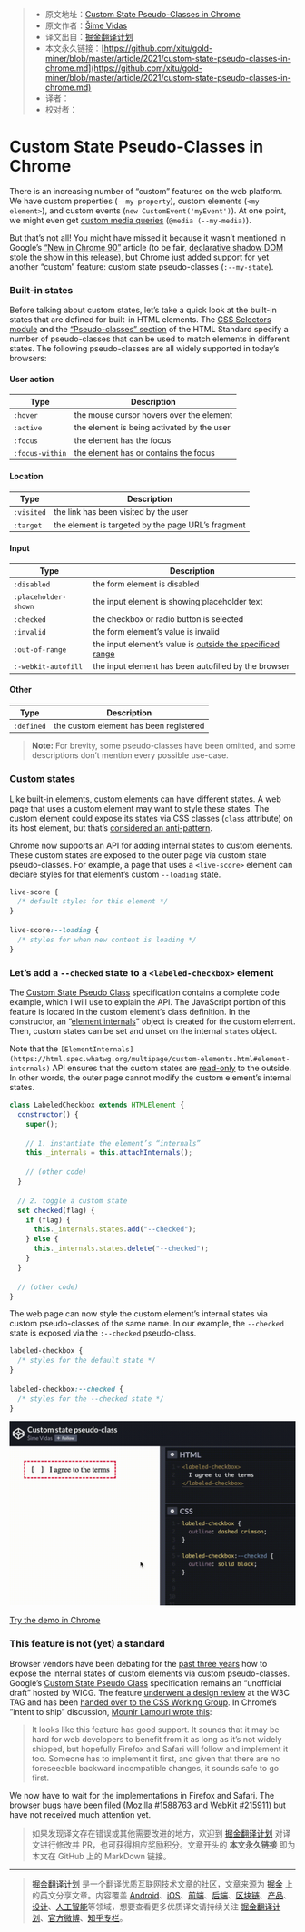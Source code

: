 > * 原文地址：[Custom State Pseudo-Classes in Chrome](https://css-tricks.com/custom-state-pseudo-classes-in-chrome/)
> * 原文作者：[Šime Vidas](https://css-tricks.com/author/simevidas/)
> * 译文出自：[掘金翻译计划](https://github.com/xitu/gold-miner)
> * 本文永久链接：[https://github.com/xitu/gold-miner/blob/master/article/2021/custom-state-pseudo-classes-in-chrome.md](https://github.com/xitu/gold-miner/blob/master/article/2021/custom-state-pseudo-classes-in-chrome.md)
> * 译者：
> * 校对者：

# Custom State Pseudo-Classes in Chrome

There is an increasing number of “custom” features on the web platform. We have custom properties (`--my-property`), custom elements (`<my-element>`), and custom events (`new CustomEvent('myEvent')`). At one point, we might even get [custom media queries](https://css-tricks.com/platform-news-defaulting-to-logical-css-fugu-apis-custom-media-queries-and-wordpress-vs-italics/#still-no-progress-on-css-custom-media-queries) (`@media (--my-media)`).

But that’s not all! You might have missed it because it wasn’t mentioned in Google’s [“New in Chrome 90”](https://developer.chrome.com/blog/new-in-chrome-90/) article (to be fair, [declarative shadow DOM](https://css-tricks.com/platform-news-using-focus-visible-bbcs-new-typeface-declarative-shadow-doms-a11y-and-placeholders/#declarative-shadow-dom-could-help-popularize-style-encapsulation) stole the show in this release), but Chrome just added support for yet another “custom” feature: custom state pseudo-classes (`:--my-state`).

### Built-in states

Before talking about custom states, let’s take a quick look at the built-in states that are defined for built-in HTML elements. The [CSS Selectors module](https://drafts.csswg.org/selectors/) and the [“Pseudo-classes” section](https://html.spec.whatwg.org/multipage/semantics-other.html#pseudo-classes) of the HTML Standard specify a number of pseudo-classes that can be used to match elements in different states. The following pseudo-classes are all widely supported in today’s browsers:

#### User action

| Type | Description |
| --- | --- |
| `:hover` | the mouse cursor hovers over the element |
| `:active` | the element is being activated by the user |
| `:focus` | the element has the focus |
| `:focus-within` | the element has or contains the focus |

#### Location

| Type | Description |
| --- | --- |
| `:visited` | the link has been visited by the user |
| `:target` | the element is targeted by the page URL’s fragment |

#### Input

| Type | Description |
| --- | --- |
| `:disabled` | the form element is disabled |
| `:placeholder-shown` | the input element is showing placeholder text |
| `:checked` | the checkbox or radio button is selected |
| `:invalid` | the form element’s value is invalid |
| `:out-of-range` | the input element’s value is [outside the specificed range](https://twitter.com/mgechev/status/1384726124522098688) |
| `:-webkit-autofill` | the input element has been autofilled by the browser |

#### Other

| Type | Description |
| --- | --- |
| `:defined` | the custom element has been registered |

> **Note:** For brevity, some pseudo-classes have been omitted, and some descriptions don’t mention every possible use-case.

### Custom states

Like built-in elements, custom elements can have different states. A web page that uses a custom element may want to style these states. The custom element could expose its states via CSS classes (`class` attribute) on its host element, but that’s [considered an anti-pattern](https://github.com/WICG/webcomponents/issues/738#issuecomment-367499244).

Chrome now supports an API for adding internal states to custom elements. These custom states are exposed to the outer page via custom state pseudo-classes. For example, a page that uses a `<live-score>` element can declare styles for that element’s custom `--loading` state.

```css
live-score {
  /* default styles for this element */
}

live-score:--loading {
  /* styles for when new content is loading */
}
```

### Let’s add a `--checked` state to a `<labeled-checkbox>` element

The [Custom State Pseudo Class](https://wicg.github.io/custom-state-pseudo-class/) specification contains a complete code example, which I will use to explain the API. The JavaScript portion of this feature is located in the custom element‘s class definition. In the constructor, an “[element internals](https://html.spec.whatwg.org/multipage/custom-elements.html#element-internals)” object is created for the custom element. Then, custom states can be set and unset on the internal `states` object.

Note that the `[ElementInternals](https://html.spec.whatwg.org/multipage/custom-elements.html#element-internals)` API ensures that the custom states are [read-only](https://github.com/w3ctag/design-reviews/issues/428#issuecomment-566103510) to the outside. In other words, the outer page cannot modify the custom element’s internal states.

```javascript
class LabeledCheckbox extends HTMLElement {
  constructor() {
    super();

    // 1. instantiate the element’s “internals”
    this._internals = this.attachInternals();

    // (other code)
  }

  // 2. toggle a custom state
  set checked(flag) {
    if (flag) {
      this._internals.states.add("--checked");
    } else {
      this._internals.states.delete("--checked");
    }
  }

  // (other code)
}
```

The web page can now style the custom element’s internal states via custom pseudo-classes of the same name. In our example, the `--checked` state is exposed via the `:--checked` pseudo-class.

```css
labeled-checkbox {
  /* styles for the default state */
}

labeled-checkbox:--checked {
  /* styles for the --checked state */
}
```

![](https://github.com/PassionPenguin/gold-miner-images/blob/master/custom-state-pseudo-classes-in-chrome-custom-state-pseudo-class.gif?raw=true)

[Try the demo in Chrome](https://codepen.io/simevidas/pen/ZELwEBy)

### This feature is not (yet) a standard

Browser vendors have been debating for the [past three years](https://github.com/WICG/webcomponents/issues/738) how to expose the internal states of custom elements via custom pseudo-classes. Google’s [Custom State Pseudo Class](https://wicg.github.io/custom-state-pseudo-class/) specification remains an “unofficial draft” hosted by WICG. The feature [underwent a design review](https://github.com/w3ctag/design-reviews/issues/428) at the W3C TAG and has been [handed over to the CSS Working Group](https://github.com/w3c/csswg-drafts/issues/4805). In Chrome’s ”intent to ship” discussion, [Mounir Lamouri wrote this](https://groups.google.com/a/chromium.org/g/blink-dev/c/dJibhmzE73o/m/VT-NceIhAAAJ):

> It looks like this feature has good support. It sounds that it may be hard for web developers to benefit from it as long as it’s not widely shipped, but hopefully Firefox and Safari will follow and implement it too. Someone has to implement it first, and given that there are no foreseeable backward incompatible changes, it sounds safe to go first.

We now have to wait for the implementations in Firefox and Safari. The browser bugs have been filed ([Mozilla #1588763](https://bugzilla.mozilla.org/show_bug.cgi?id=1588763) and [WebKit #215911](https://bugs.webkit.org/show_bug.cgi?id=215911)) but have not received much attention yet.

> 如果发现译文存在错误或其他需要改进的地方，欢迎到 [掘金翻译计划](https://github.com/xitu/gold-miner) 对译文进行修改并 PR，也可获得相应奖励积分。文章开头的 **本文永久链接** 即为本文在 GitHub 上的 MarkDown 链接。

---

> [掘金翻译计划](https://github.com/xitu/gold-miner) 是一个翻译优质互联网技术文章的社区，文章来源为 [掘金](https://juejin.im) 上的英文分享文章。内容覆盖 [Android](https://github.com/xitu/gold-miner#android)、[iOS](https://github.com/xitu/gold-miner#ios)、[前端](https://github.com/xitu/gold-miner#前端)、[后端](https://github.com/xitu/gold-miner#后端)、[区块链](https://github.com/xitu/gold-miner#区块链)、[产品](https://github.com/xitu/gold-miner#产品)、[设计](https://github.com/xitu/gold-miner#设计)、[人工智能](https://github.com/xitu/gold-miner#人工智能)等领域，想要查看更多优质译文请持续关注 [掘金翻译计划](https://github.com/xitu/gold-miner)、[官方微博](http://weibo.com/juejinfanyi)、[知乎专栏](https://zhuanlan.zhihu.com/juejinfanyi)。
